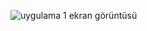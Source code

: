 ![uygulama 1 ekran görüntüsü](https://github.com/user-attachments/assets/beb2d0c2-faeb-446a-a72a-64093c10e19b)
